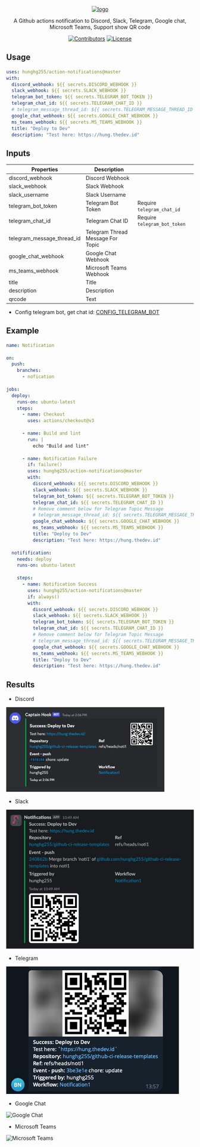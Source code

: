 <p align="center">
<a href="https://www.npmjs.com/package/action-notifications" target="_blank" rel="noopener noreferrer">
<img src="https://api.iconify.design/simple-icons:githubactions.svg?color=%23cefdb4" alt="logo" width='100'/></a>
</p>

<p align="center">
  A Github actions notification to Discord, Slack, Telegram, Google chat, Microsoft Teams, Support show QR code
</p>


<p align="center">
  <a href="https://github.com/hunghg255/action-notifications/graphs/contributors" target="_blank" rel="noopener noreferrer"><img src="https://img.shields.io/badge/all_contributors-1-orange.svg" alt="Contributors" /></a>
  <a href="https://github.com/hunghg255/action-notifications/blob/main/LICENSE" target="_blank" rel="noopener noreferrer"><img src="https://badgen.net/github/license/hunghg255/action-notifications" alt="License" /></a>
</p>

## Usage

```yaml
uses: hunghg255/action-notifications@master
with:
  discord_webhook: ${{ secrets.DISCORD_WEBHOOK }}
  slack_webhook: ${{ secrets.SLACK_WEBHOOK }}
  telegram_bot_token: ${{ secrets.TELEGRAM_BOT_TOKEN }}
  telegram_chat_id: ${{ secrets.TELEGRAM_CHAT_ID }}
  # telegram_message_thread_id: ${{ secrets.TELEGRAM_MESSAGE_THREAD_ID }}
  google_chat_webhook: ${{ secrets.GOOGLE_CHAT_WEBHOOK }}
  ms_teams_webhook: ${{ secrets.MS_TEAMS_WEBHOOK }}
  title: "Deploy to Dev"
  description: "Test here: https://hung.thedev.id"
```

## Inputs
| Properties                   | Description                       |                              |
| ---------------------------- | --------------------------------- | :--------------------------- |
| discord\_webhook             | Discord Webhook                   |                              |
| slack\_webhook               | Slack Webhook                     |                              |
| slack\_username              | Slack Username                    |                              |
| telegram\_bot\_token         | Telegram Bot Token                | Require `telegram_chat_id`   |
| telegram\_chat\_id           | Telegram Chat ID                  | Require `telegram_bot_token` |
| telegram\_message\_thread_id | Telegram Thread Message For Topic |                              |
| google\_chat\_webhook        | Google Chat Webhook               |                              |
| ms\_teams\_webhook           | Microsoft Teams Webhook           |                              |
| title                        | Title                             |                              |
| description                  | Description                       |                              |
| qrcode                       | Text                              |                              |

- Config telegram bot, get chat id: [CONFIG_TELEGRAM_BOT](https://github.com/hunghg255/action-notifications/blob/master/CONFIG_TELEGRAM_BOT.md)

## Example
```yaml
name: Notification

on:
  push:
    branches:
      - nofication

jobs:
  deploy:
    runs-on: ubuntu-latest
    steps:
      - name: Checkout
        uses: actions/checkout@v3

      - name: Build and lint
        run: |
          echo "Build and lint"

      - name: Notification Failure
        if: failure()
        uses: hunghg255/action-notifications@master
        with:
          discord_webhook: ${{ secrets.DISCORD_WEBHOOK }}
          slack_webhook: ${{ secrets.SLACK_WEBHOOK }}
          telegram_bot_token: ${{ secrets.TELEGRAM_BOT_TOKEN }}
          telegram_chat_id: ${{ secrets.TELEGRAM_CHAT_ID }}
          # Remove comment below for Telegram Topic Message
          # telegram_message_thread_id: ${{ secrets.TELEGRAM_MESSAGE_THREAD_ID }}
          google_chat_webhook: ${{ secrets.GOOGLE_CHAT_WEBHOOK }}
          ms_teams_webhook: ${{ secrets.MS_TEAMS_WEBHOOK }}
          title: "Deploy to Dev"
          description: "Test here: https://hung.thedev.id"

  notifification:
    needs: deploy
    runs-on: ubuntu-latest

    steps:
      - name: Notification Success
        uses: hunghg255/action-notifications@master
        if: always()
        with:
          discord_webhook: ${{ secrets.DISCORD_WEBHOOK }}
          slack_webhook: ${{ secrets.SLACK_WEBHOOK }}
          telegram_bot_token: ${{ secrets.TELEGRAM_BOT_TOKEN }}
          telegram_chat_id: ${{ secrets.TELEGRAM_CHAT_ID }}
          # Remove comment below for Telegram Topic Message
          # telegram_message_thread_id: ${{ secrets.TELEGRAM_MESSAGE_THREAD_ID }}
          google_chat_webhook: ${{ secrets.GOOGLE_CHAT_WEBHOOK }}
          ms_teams_webhook: ${{ secrets.MS_TEAMS_WEBHOOK }}
          title: "Deploy to Dev"
          description: "Test here: https://hung.thedev.id"
```


## Results

- Discord

![Discord](./assets/discord.png)


- Slack

![Slack](./assets/slack.png)


- Telegram

![Telegram](./assets/telegram.png)

- Google Chat

![Google Chat](./assets/google-chat.png)

- Microsoft Teams

![Microsoft Teams](./assets/ms-teams.png)
